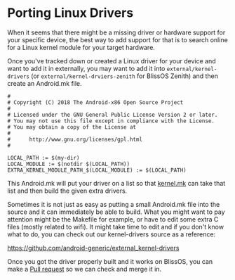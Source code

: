 # Porting Linux Drivers

When it seems that there might be a missing driver or hardware support for your specific device, the best way to add support for that is to search online for a Linux kernel module for your target hardware. 

Once you've tracked down or created a Linux driver for your device and want to add it in externally, you may want to add it into `external/kernel-drivers` (or `external/kernel-drviers-zenith` for BlissOS Zenith) and then create an Android.mk file. 

```text
#
# Copyright (C) 2018 The Android-x86 Open Source Project
#
# Licensed under the GNU General Public License Version 2 or later.
# You may not use this file except in compliance with the License.
# You may obtain a copy of the License at
#
#      http://www.gnu.org/licenses/gpl.html
#

LOCAL_PATH := $(my-dir)
LOCAL_MODULE := $(notdir $(LOCAL_PATH))
EXTRA_KERNEL_MODULE_PATH_$(LOCAL_MODULE) := $(LOCAL_PATH)
```

This Android.mk will put your driver on a list so that [kernel.mk](https://github.com/BlissOS/device_generic_common/blob/typhoon-x86/build/tasks/kernel.mk) can take that list and then build the given extra drivers. 

Sometimes it is not just as easy as putting a small Android.mk file into the source and it can immediately be able to build. What you might want to pay attention might be the Makefile for example, or have to edit some extra C files (mostly related to wifi). It might take time to edit and if you don't know what to do, you can check out our kernel-drivers source as a reference:

https://github.com/android-generic/external_kernel-drivers

Once you got the driver properly built and it works on BlissOS, you can make a [Pull request](https://github.com/android-generic/external_kernel-drivers/pulls) so we can check and merge it in.
